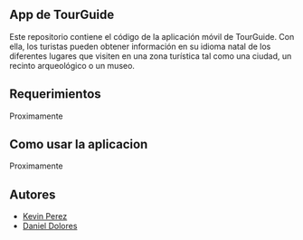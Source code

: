 ## App de TourGuide

Este repositorio contiene el código de la aplicación móvil de TourGuide. Con
ella, los turistas pueden obtener información en su idioma natal de los
diferentes lugares que visiten en una zona turística tal como una ciudad, un
recinto arqueológico o un museo.

## Requerimientos

Proximamente

## Como usar la aplicacion

Proximamente

## Autores

* [Kevin Perez](https://github.com/kevindperezm)
* [Daniel Dolores](https://github.com/Dannypein)
